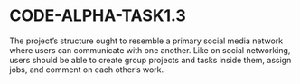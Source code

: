 # CODE-ALPHA-TASK1.3
The project’s structure ought to resemble a primary social media network where users can communicate with one another. Like on social networking, users should be able to create group projects and tasks inside them, assign jobs, and comment on each other’s work.
